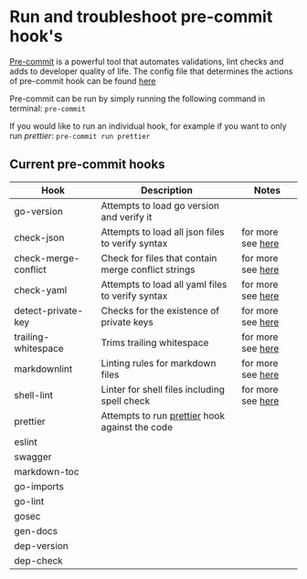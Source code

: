 # Run and troubleshoot pre-commit hook's

[Pre-commit](https://pre-commit.com/) is a powerful tool that automates validations, lint checks and adds to developer quality of life. The config file that determines the actions of pre-commit hook can be found [here](/path/.pre-commit-config.yaml)

Pre-commit can be run by simply running the following command in terminal:
`pre-commit`

If you would like to run an individual hook, for example if you want to only run *prettier*: `pre-commit run prettier`

## Current pre-commit hooks

| Hook  | Description | Notes |
| ------------- | ------------- |------------- |
| go-version  | Attempts to load go version and verify it  |
|  check-json  | Attempts to load all json files to verify syntax | for more see [here](http://github.com/pre-commit/pre-commit-hooks)
| check-merge-conflict  | Check for files that contain merge conflict strings | for more see [here](http://github.com/pre-commit/pre-commit-hooks)
| check-yaml  | Attempts to load all yaml files to verify syntax | for more see [here](http://github.com/pre-commit/pre-commit-hooks)
| detect-private-key  | Checks for the existence of private keys | for more see [here](http://github.com/pre-commit/pre-commit-hooks)
|  trailing-whitespace | Trims trailing whitespace | for more see [here](http://github.com/pre-commit/pre-commit-hooks)
| markdownlint  | Linting rules for markdown files | for more see [here](http://github.com/igorshubovych/markdownlint-cli)
| shell-lint  | Linter for shell files including spell check | for more see [here](http://github.com/detailyang/pre-commit-shell)
|  prettier | Attempts to run [prettier](https://prettier.io/) hook against the code |
| eslint  |  |
| swagger  |  |
| markdown-toc  |  |
| go-imports  |  |
| go-lint |  |
| gosec |  |
| gen-docs |  |
| dep-version |  |
| dep-check |  |
